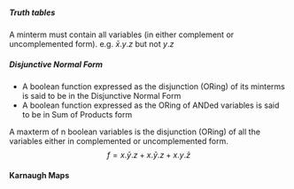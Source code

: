 ##### Truth tables
A minterm must contain all variables (in either complement or uncomplemented form). e.g. $\bar{x}.y.z$ but not $y.z$

##### Disjunctive Normal Form
- A boolean function expressed as the disjunction (ORing) of its minterms is said to be in the Disjunctive Normal Form
- A boolean function expressed as the ORing of ANDed variables is said to be in Sum of Products form


A maxterm of n boolean variables is the disjunction (ORing) of all the variables either in complemented or uncomplemented form.
$$
f = x.\bar{y}.z+x.\bar{y}.z+x.y.\bar{z}
$$
#### Karnaugh Maps
